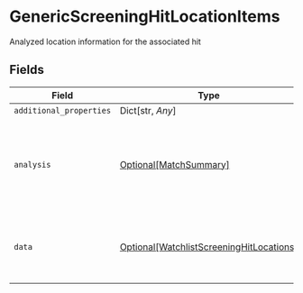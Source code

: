 # GenericScreeningHitLocationItems

Analyzed location information for the associated hit


## Fields

| Field                                                                                             | Type                                                                                              | Required                                                                                          | Description                                                                                       |
| ------------------------------------------------------------------------------------------------- | ------------------------------------------------------------------------------------------------- | ------------------------------------------------------------------------------------------------- | ------------------------------------------------------------------------------------------------- |
| `additional_properties`                                                                           | Dict[str, *Any*]                                                                                  | :heavy_minus_sign:                                                                                | N/A                                                                                               |
| `analysis`                                                                                        | [Optional[MatchSummary]](../../models/shared/matchsummary.md)                                     | :heavy_minus_sign:                                                                                | Summary object reflecting the match result of the associated data                                 |
| `data`                                                                                            | [Optional[WatchlistScreeningHitLocations]](../../models/shared/watchlistscreeninghitlocations.md) | :heavy_minus_sign:                                                                                | Location information for the associated individual watchlist hit                                  |